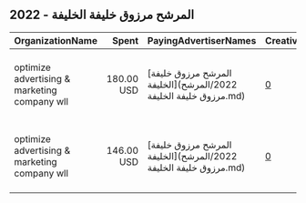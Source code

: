 ## 2022 - المرشح مرزوق خليفة الخليفة 
|OrganizationName|Spent|PayingAdvertiserNames|CreativeUrls|Impressions|Genders|AgeBrackets|CountryCodes|BillingAddresses|CandidateBallotInformation|
|:---|---:|:---|:---|---:|:---|:---|:---|:---|:---|
|optimize advertising & marketing company wll|180.00 USD|[المرشح مرزوق خليفة الخليفة](2022/المرشح مرزوق خليفة الخليفة.md)|[0](https://www.snap.com/political-ads/asset/1971fb25e8a3f0fa6776b76b417ccfd8294465f78fb43ac7c2fe36089415c2ba?mediaType=mp4)|176,332||21+|kuwait|"jaber almubarak st, behbehani complex, m floor, office 56,KUWAIT CITY,13046,KW"||
|optimize advertising & marketing company wll|146.00 USD|[المرشح مرزوق خليفة الخليفة](2022/المرشح مرزوق خليفة الخليفة.md)|[0](https://www.snap.com/political-ads/asset/25127cbe23e16866078e4e272c029ca9b03095b02c892872906d941274cab7e2?mediaType=mp4)|150,318||21+|kuwait|"jaber almubarak st, behbehani complex, m floor, office 56,KUWAIT CITY,13046,KW"||
